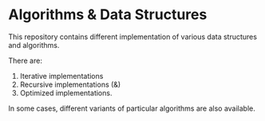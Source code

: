 # Algorithms & Data Structures

This repository contains different implementation of various data structures and algorithms.

There are:
1. Iterative implementations
2. Recursive implementations (&)
3. Optimized implementations.

In some cases, different variants of particular algorithms are also available.


